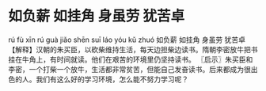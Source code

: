 # 如负薪     如挂角     身虽劳     犹苦卓

rú fù xīn 	rú guà jiǎo 	shēn suī láo 	yóu kǔ zhuó
如负薪 	如挂角 	身虽劳 	犹苦卓
【解释】汉朝的朱买臣，以砍柴维持生活，每天边担柴边读书。隋朝李密放牛把书挂在牛角上，有时间就读。他们在艰苦的环境里仍坚持读书。
〖启示〗朱买臣和李密，一个打柴一个放牛，生活都非常贫苦，但能自己发奋读书。后来都成为很出色的人。我们有这么好的学习环境，怎么能不努力学习呢？
